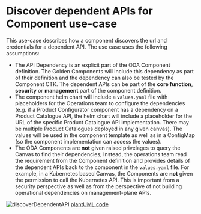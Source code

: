 # Discover dependent APIs for Component use-case

This use-case describes how a component discovers the url and credentials for a dependent API. The use case uses the following assumptions:

* The API Dependency is an explicit part of the ODA Component definition. The Golden Components will include this dependency as part of their definition and the dependency can also be tested by the Component CTK. The dependent APIs can be part of the **core function**, **security** or **management** part of the component definition.
* The component helm chart will include a `values.yaml` file with placeholders for the Operations team to configure the dependencies (e.g. if a Product Configurator component has a dependency on a Product Catalogue API, the helm chart will include a placeholder for the URL of the specific Product Catalogue API implementation. There may be multiple Product Catalogues deployed in any given canvas). The values will be used in the component template as well as in a ConfigMap (so the component implementation can access the values).
* The ODA Components are **not** given raised privelages to query the Canvas to find their dependencies; Instead, the operations team read the requirement from the Component definition and provides details of the dependent APIs back to the component in the `values.yaml` file. For example, in a Kubernetes based Canvas, the Components are **not** given the permission to call the Kubernetes API. This is important from a security perspective as well as from the perspective of not building operational dependencies on management-plane APIs.


![discoverDependentAPI](http://www.plantuml.com/plantuml/proxy?cache=no&src=https://raw.githubusercontent.com/tmforum-oda/oda-canvas/master/usecase-library/pumlFiles/discoverDependentAPI.puml)
[plantUML code](pumlFiles/discoverDependentAPI.puml)